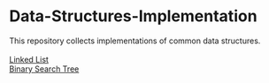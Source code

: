 # Data-Structures-Implementation
This repository collects implementations of common data structures.<br>
<br>
[Linked List]()<br>
[Binary Search Tree]()

